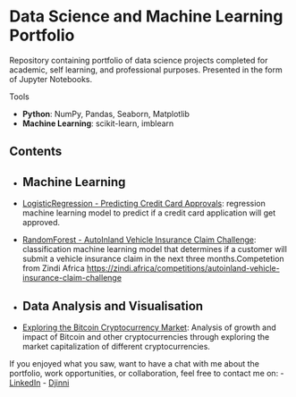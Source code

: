 # Data Science and Machine Learning Portfolio

Repository containing portfolio of data science projects completed for academic, self learning, and professional purposes. Presented in the form of Jupyter Notebooks.

Tools

- **Python**:  NumPy, Pandas, Seaborn, Matplotlib
- **Machine Learning**: scikit-learn, imblearn

## Contents
- ## Machine Learning

 - [LogisticRegression - Predicting Credit Card Approvals](https://github.com/Avtandyl/Portfolio/blob/master/Predicting%20Credit%20Card%20Approvals.ipynb): regression machine learning model to predict if a credit card application will get approved.

- [RandomForest - AutoInland Vehicle Insurance Claim Challenge](https://github.com/Avtandyl/Portfolio/blob/master/AutoInland%20Vehicle%20Insurance%20Claim%20Challenge.ipynb): classification machine learning model that determines if a customer will submit a vehicle insurance claim in the next three months.Competetion from Zindi Africa https://zindi.africa/competitions/autoinland-vehicle-insurance-claim-challenge


- ## Data Analysis and Visualisation
 - [Exploring the Bitcoin Cryptocurrency Market](https://github.com/Avtandyl/Portfolio/blob/master/Exploring%20the%20Bitcoin%20Cryptocurrency%20Market.ipynb): Analysis of growth and impact of Bitcoin and other cryptocurrencies through exploring the market capitalization of different cryptocurrencies.


If you enjoyed what you saw, want to have a chat with me about the portfolio, work opportunities, or collaboration, feel free to contact me on:
    - [LinkedIn](https://www.linkedin.com/in/avtandilrudenko/)
    - [Djinni](https://djinni.co/q/d305750e30/)
